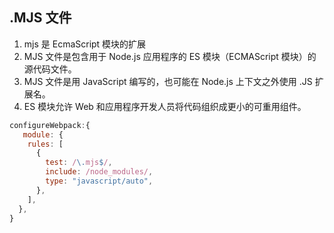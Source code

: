## .MJS 文件

1. mjs 是 EcmaScript 模块的扩展
1. MJS 文件是包含用于 Node.js 应用程序的 ES 模块（ECMAScript 模块）的源代码文件。
1. MJS 文件是用 JavaScript 编写的，也可能在 Node.js 上下文之外使用 .JS 扩展名。
1. ES 模块允许 Web 和应用程序开发人员将代码组织成更小的可重用组件。

```js
configureWebpack:{
   module: {
    rules: [
      {
        test: /\.mjs$/,
        include: /node_modules/,
        type: "javascript/auto",
      },
    ],
  },
}
```
